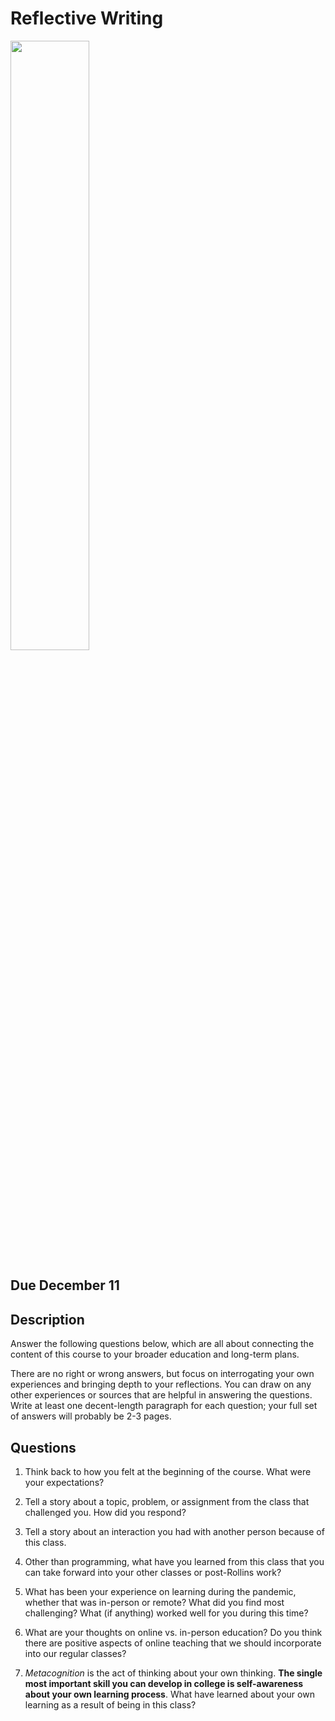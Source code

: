 # Reflective Writing

<img src="https://i.pinimg.com/originals/5e/ba/ab/5ebaabfe4c4961bbc2c62894cfedd320.jpg" width="50%" />

## Due December 11

## Description

Answer the following questions below, which are all about connecting the content of this course to your broader education and long-term plans.

There are no right or wrong answers, but focus on interrogating your own experiences and bringing depth to your reflections. You can draw 
on any other experiences or sources that are helpful in answering the questions. Write at least one decent-length paragraph for each question;
your full set of answers will probably be 2-3 pages.

## Questions

1. Think back to how you felt at the beginning of the course. What were your expectations?



2. Tell a story about a topic, problem, or assignment from the class that challenged you. How did you respond?



3. Tell a story about an interaction you had with another person because of this class.



4. Other than programming, what have you learned from this class that you can take forward into your other classes or post-Rollins work?



5. What has been your experience on learning during the pandemic, whether that was in-person or remote? What did you find most challenging? What (if anything)
worked well for you during this time?



6. What are your thoughts on online vs. in-person education? Do you think there are positive aspects of online teaching that we should
incorporate into our regular classes?



7. *Metacognition* is the act of thinking about your own thinking. **The single most important skill you can develop in college is
self-awareness about your own learning process**. What have learned about your own learning as a result of being in this class?


